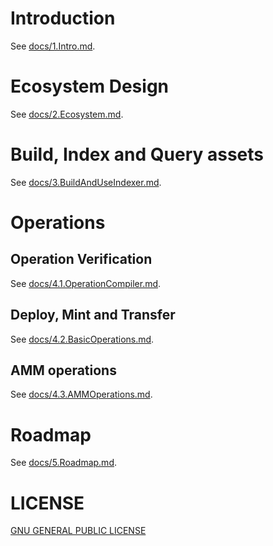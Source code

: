 # Introduction

See [docs/1.Intro.md](https://github.com/OrdDefi/OrdDefi-Virtual-Machine/blob/main/docs/1.Intro.md).

# Ecosystem Design

See [docs/2.Ecosystem.md](https://github.com/OrdDefi/OrdDefi-Virtual-Machine/blob/main/docs/2.Ecosystem.md).

# Build, Index and Query assets

See [docs/3.BuildAndUseIndexer.md](https://github.com/OrdDefi/OrdDefi-Virtual-Machine/blob/main/docs/3.BuildAndUseIndexer.md).

# Operations

## Operation Verification

See [docs/4.1.OperationCompiler.md](https://github.com/OrdDefi/OrdDefi-Virtual-Machine/blob/main/docs/4.1.OperationCompiler.md).

## Deploy, Mint and Transfer

See [docs/4.2.BasicOperations.md](https://github.com/OrdDefi/OrdDefi-Virtual-Machine/blob/main/docs/4.2.BasicOperations.md).

## AMM operations

See [docs/4.3.AMMOperations.md](https://github.com/OrdDefi/OrdDefi-Virtual-Machine/blob/main/docs/4.3.AMMOperations.md).

# Roadmap

See [docs/5.Roadmap.md](https://github.com/OrdDefi/OrdDefi-Virtual-Machine/blob/main/docs/5.Roadmap.md).

# LICENSE

[GNU GENERAL PUBLIC LICENSE](https://github.com/OrdDefi/OrdDefi-Virtual-Machine/blob/main/LICENSE)